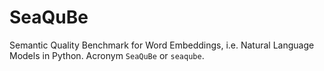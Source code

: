 # SeaQuBe
Semantic Quality Benchmark for Word Embeddings, i.e. Natural Language Models in Python. Acronym `SeaQuBe` or `seaqube`.
